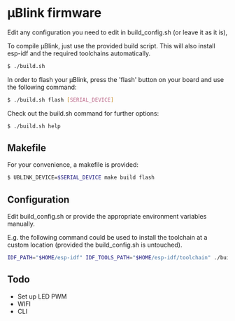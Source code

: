 # µBlink firmware

Edit any configuration you need to edit in build_config.sh (or leave it as it is),

To compile µBlink, just use the provided build script. This will also install esp-idf and
the required toolchains automatically.

```sh
$ ./build.sh
```

In order to flash your µBlink, press the 'flash' button on your board and
use the following command:

```sh
$ ./build.sh flash [SERIAL_DEVICE]
```

Check out the build.sh command for further options:

```sh
$ ./build.sh help
```

## Makefile

For your convenience, a makefile is provided:

```sh
$ UBLINK_DEVICE=$SERIAL_DEVICE make build flash
```

## Configuration

Edit build_config.sh or provide the appropriate environment variables manually.

E.g. the following command could be used to install the toolchain at a custom location (provided the build_config.sh is untouched).

```sh
IDF_PATH="$HOME/esp-idf" IDF_TOOLS_PATH="$HOME/esp-idf/toolchain" ./build.sh setup_toolchain
```

## Todo

* Set up LED PWM
* WIFI
* CLI
